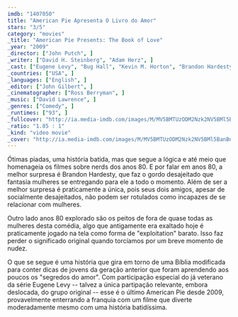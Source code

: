```yaml
---
imdb: "1407050"
title: "American Pie Apresenta O Livro do Amor"
stars: "3/5"
category: "movies"
_title: "American Pie Presents: The Book of Love"
_year: "2009"
_director: ["John Putch", ]
_writer: ["David H. Steinberg", "Adam Herz", ]
_cast: ["Eugene Levy", "Bug Hall", "Kevin M. Horton", "Brandon Hardesty", "Beth Behrs", "Melanie Papalia", "Jennifer Holland", "John Patrick Jordan", "Louisa Lytton", ]
_countries: ["USA", ]
_languages: ["English", ]
_editor: ["John Gilbert", ]
_cinematographer: ["Ross Berryman", ]
_music: ["David Lawrence", ]
_genres: ["Comedy", ]
_runtimes: ["93", ]
_fullcover: "http://ia.media-imdb.com/images/M/MV5BMTUzODM2Nzk2NV5BMl5BanBnXkFtZTcwNzg0Mjc5Mg@@.jpg"
_ratio: "1.85 : 1"
_kind: "video movie"
_cover: "http://ia.media-imdb.com/images/M/MV5BMTUzODM2Nzk2NV5BMl5BanBnXkFtZTcwNzg0Mjc5Mg@@._V1._SX96_SY140_.jpg"
---
```

Ótimas piadas, uma história batida, mas que segue a lógica e até meio que homenageia os filmes sobre nerds dos anos 80. E por falar em anos 80, a melhor surpresa é Brandon Hardesty, que faz o gordo desajeitado que fantasia mulheres se entregando para ele a todo o momento. Além de ser a melhor surpresa é praticamente a única, pois seus dois amigos, apesar de socialmente desajeitados, não podem ser rotulados como incapazes de se relacionar com mulheres.

Outro lado anos 80 explorado são os peitos de fora de quase todas as mulheres desta comédia, algo que antigamente era exaltado hoje é praticamente jogado na tela como forma de "exploitation" barato. Isso faz perder o significado original quando torcíamos por um breve momento de nudez.

O que se segue é uma história que gira em torno de uma Bíblia modificada para conter dicas de jovens da geração anterior que foram aprendendo aos poucos os "segredos do amor". Com participação especial do já veterano da série Eugene Levy -- talvez a única partipação relevante, embora deslocada, do grupo original -- esse é o último American Pie desde 2009, provavelmente enterrando a franquia com um filme que diverte moderadamente mesmo com uma história batidíssima.
